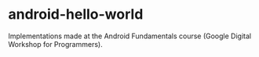 # android-hello-world
Implementations made at the Android Fundamentals course (Google Digital Workshop for Programmers).
